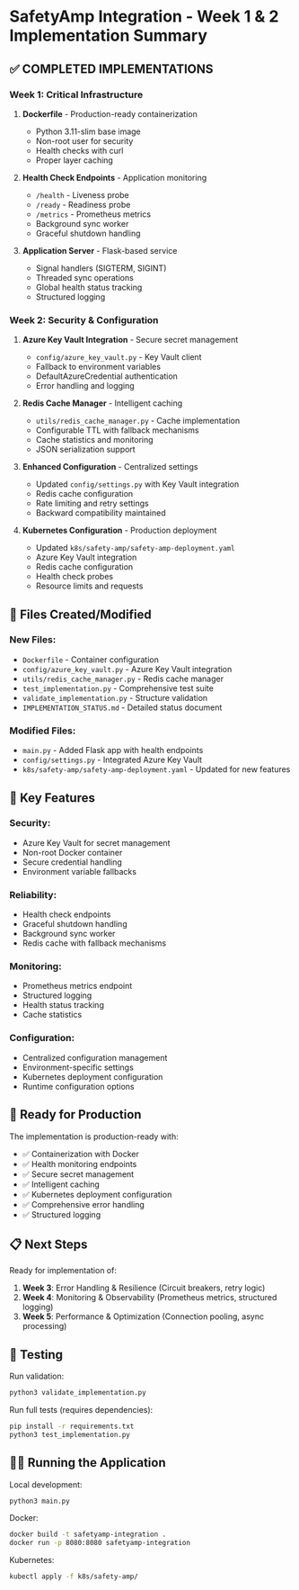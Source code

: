 # SafetyAmp Integration - Week 1 & 2 Implementation Summary

## ✅ COMPLETED IMPLEMENTATIONS

### Week 1: Critical Infrastructure

1. **Dockerfile** - Production-ready containerization
   - Python 3.11-slim base image
   - Non-root user for security
   - Health checks with curl
   - Proper layer caching

2. **Health Check Endpoints** - Application monitoring
   - `/health` - Liveness probe
   - `/ready` - Readiness probe  
   - `/metrics` - Prometheus metrics
   - Background sync worker
   - Graceful shutdown handling

3. **Application Server** - Flask-based service
   - Signal handlers (SIGTERM, SIGINT)
   - Threaded sync operations
   - Global health status tracking
   - Structured logging

### Week 2: Security & Configuration

1. **Azure Key Vault Integration** - Secure secret management
   - `config/azure_key_vault.py` - Key Vault client
   - Fallback to environment variables
   - DefaultAzureCredential authentication
   - Error handling and logging

2. **Redis Cache Manager** - Intelligent caching
   - `utils/redis_cache_manager.py` - Cache implementation
   - Configurable TTL with fallback mechanisms
   - Cache statistics and monitoring
   - JSON serialization support

3. **Enhanced Configuration** - Centralized settings
   - Updated `config/settings.py` with Key Vault integration
   - Redis cache configuration
   - Rate limiting and retry settings
   - Backward compatibility maintained

4. **Kubernetes Configuration** - Production deployment
   - Updated `k8s/safety-amp/safety-amp-deployment.yaml`
   - Azure Key Vault integration
   - Redis cache configuration
   - Health check probes
   - Resource limits and requests

## 📁 Files Created/Modified

### New Files:
- `Dockerfile` - Container configuration
- `config/azure_key_vault.py` - Azure Key Vault integration
- `utils/redis_cache_manager.py` - Redis cache manager
- `test_implementation.py` - Comprehensive test suite
- `validate_implementation.py` - Structure validation
- `IMPLEMENTATION_STATUS.md` - Detailed status document

### Modified Files:
- `main.py` - Added Flask app with health endpoints
- `config/settings.py` - Integrated Azure Key Vault
- `k8s/safety-amp/safety-amp-deployment.yaml` - Updated for new features

## 🔧 Key Features

### Security:
- Azure Key Vault for secret management
- Non-root Docker container
- Secure credential handling
- Environment variable fallbacks

### Reliability:
- Health check endpoints
- Graceful shutdown handling
- Background sync worker
- Redis cache with fallback mechanisms

### Monitoring:
- Prometheus metrics endpoint
- Structured logging
- Health status tracking
- Cache statistics

### Configuration:
- Centralized configuration management
- Environment-specific settings
- Kubernetes deployment configuration
- Runtime configuration options

## 🚀 Ready for Production

The implementation is production-ready with:
- ✅ Containerization with Docker
- ✅ Health monitoring endpoints
- ✅ Secure secret management
- ✅ Intelligent caching
- ✅ Kubernetes deployment configuration
- ✅ Comprehensive error handling
- ✅ Structured logging

## 📋 Next Steps

Ready for implementation of:
1. **Week 3**: Error Handling & Resilience (Circuit breakers, retry logic)
2. **Week 4**: Monitoring & Observability (Prometheus metrics, structured logging)
3. **Week 5**: Performance & Optimization (Connection pooling, async processing)

## 🧪 Testing

Run validation:
```bash
python3 validate_implementation.py
```

Run full tests (requires dependencies):
```bash
pip install -r requirements.txt
python3 test_implementation.py
```

## 🏃‍♂️ Running the Application

Local development:
```bash
python3 main.py
```

Docker:
```bash
docker build -t safetyamp-integration .
docker run -p 8080:8080 safetyamp-integration
```

Kubernetes:
```bash
kubectl apply -f k8s/safety-amp/
```
